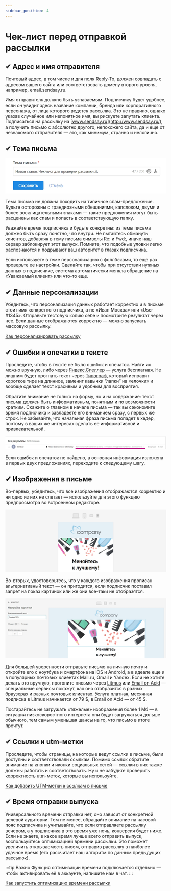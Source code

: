 ```yaml
---
sidebar_position: 4
---
```


# Чек-лист перед отправкой рассылки
## ✔ Адрес и имя отправителя
Почтовый адрес, в том числе и для поля Reply-To, должен совпадать с адресом вашего сайта или соответствовать домену второго уровня, например, email.sendsay.ru.

Имя отправителя должно быть узнаваемым. Подписчику будет удобнее, если он увидит здесь название компании, бренда или корпоративного персонажа, от лица которого ведется рассылка. Это не правило, однако указав случайное или непонятное имя, вы рискуете запутать клиента. Подписаться на рассылку на [www.sendsay.ru](http://www.sendsay.ru/), а получить письмо с абсолютно другого, непохожего сайта, да и еще от незнакомого отправителя — это, как минимум, странно и нелогично.

## ✔ Тема письма
![Campaign subject](./assets\checklist/campaign-subject.jpg)

Тема письма не должна походить на типичное спам-предложение. Будьте осторожны с грандиозными обещаниями, капслоком, двумя и более восклицательными знаками — такие предложения могут быть расценены как спам и попасть в соответствующую папку.

Уважайте время подписчика и будьте конкретны: из темы письма должно быть сразу понятно, что внутри. Не пытайтесь обмануть клиентов, добавляя в тему письма символы Re: и Fwd:, иначе наш сервер заблокирует этот выпуск. Помните, что подобные уловки легко распознаются и подрывают ваш авторитет в глазах подписчика.

Если используете в теме персонализацию с фоллбэками, то еще раз проверьте ее настройки. Сделайте так, чтобы при отсутствии нужных данных о подписчике, система автоматически меняла обращение на «Уважаемый клиент» или что-то еще.

## ✔ Данные персонализации
Убедитесь, что персонализация данных работает корректно и в письме стоит имя конкретного подписчика, а не «Иван Москва» или «User #1345». Отправьте тестовую копию себе и посмотрите результат через нее. Если данные отображаются корректно — можно запускать массовую рассылку.

[Как персонализировать рассылку](../email-campaigns/personalization/how-to-personalize-campaign.md)

## ✔ Ошибки и опечатки в тексте
Проследите, чтобы в тексте не было ошибок и опечаток. Найти их можно вручную, либо через [Яндекс.Спеллер](https://tech.yandex.ru/speller/) — услуга бесплатная. Не лишним будет прогнать текст через [Типограф](http://www.typograf.ru/), который исправит короткое тире на длинное, заменит кавычки “лапки” на «елочки» и вообще сделает текст красивым и удобным для восприятия.

Обратите внимание не только на форму, но и на содержание: текст письма должен быть информативным, понятным и по возможности кратким. Скажите о главном в начале письма — так вы сэкономите время подписчика и завладеете его вниманием сразу, с первых же строк. Не забывайте, что начальная фраза письма попадет в хедер, поэтому в ваших же интересах сделать ее информативной и привлекательной.

![Email header](./assets\checklist/email-header.jpg)

Если ошибок и опечаток не найдено, а основная информация изложена в первых двух предложениях, переходите к следующему шагу.

## ✔ Изображения в письме
Во-первых, убедитесь, что все изображения отображаются корректно и ни одно из них не слетает — используйте для этого функцию предпросмотра во встроенном редакторе.

![Preview mode](./assets\checklist/preview-mode.jpg)

Во-вторых, удостоверьтесь, что у каждого изображения прописан альтернативный текст — он пригодится, если подписчик поставил запрет на показ картинок или же они все-таки не отобразятся.

![Alternative text](./assets\checklist/alternative-text.jpg)

Для большей уверенности отправьте письмо на личную почту и откройте его с ноутбука и смартфона на iOS и Android, а в идеале еще и в популярных почтовых клиентах Mail.ru, Gmail и Yandex. Если не хотите делать это вручную, прогоните письмо через [Litmus](https://litmus.com/) или [Email on Acid](https://www.emailonacid.com/) — специальные сервисы покажут, как оно отобразится в разных браузерах и разных почтовых клиентах. Услуга платная, месячная подписка в Litmus начинается от 79 $, в Email on Acid — от 45 $.

Постарайтесь не загружать «тяжелые» изображения более 1 Мб — в ситуации низкоскоростного интернета они будут загружаться дольше обычного, тем самым уменьшая шансы на то, что письмо в итоге прочтут.

## ✔ Ссылки и utm-метки
Проследите, чтобы страницы, на которые ведут ссылки в письме, были доступны и соответствовали ссылкам. Помимо ссылок обратите внимание на кнопки и иконки социальных сетей — ссылки в них также должны работать и соответствовать. Ну и не забудьте проверить корректность utm-меток, которые вы используйте.

[Как добавить UTM-метки к ссылкам в письме](../email-campaigns/settings/how-to-add-utm.md)

## ✔ Время отправки выпуска
Универсального времени отправки нет, оно зависит от конкретной целевой аудитории. Тем не менее, обращайте внимание на часовой пояс подписчика и учитывайте, что если отправляете рассылку вечером, а у подписчика в это время уже ночь, конверсия будет ниже. Если не знаете, в какое время лучше всего отправить выпуск, воспользуйтесь оптимизацией времени рассылки. Это поможет увеличить открываемость писем, отправив рассылку в наиболее удачное время (его рассчитает наш алгоритм по данным предыдущих рассылок).

:::tip Важно
Функция оптимизации времени подключается отдельно — чтобы активировать её в аккаунте, напишите нам в чат.
:::

[Как запустить оптимизацию времени рассылки](../email-campaigns/create-your-campaign/send-time-optimization.md)